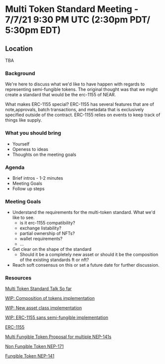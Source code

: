 # Multi Token Standard Meeting - 7/7/21 9:30 PM UTC (2:30pm PDT/ 5:30pm EDT)

## Location 
TBA

### Background
We're here to discuss what we'd like to have happen with regards to representing semi-fungible tokens. The original thought was that we might create a standard that would be the erc-1155 of NEAR.

What makes ERC-1155 special? ERC-1155 has several features that are of note,approvals, batch transactions, and metadata that is exclusively specified outside of the contract. ERC-1155 relies on events to keep track of things like supply.


### What you should bring
- Yourself 
- Openess to ideas 
- Thoughts on the meeting goals 

### Agenda
- Brief intros - 1-2 minutes
- Meeting Goals
- Follow up steps

### Meeting Goals
- Understand the requirements for the multi-token standard. What we'd like to see. 
    - is it erc-1155 compatibility?
    - exchange listability?
    - partial ownership of NFTs?
    - wallet requirements?
    - ...
- Get clear on the shape of the standard
  - Should it be a completely new asset or should it be the composition of the existing standards ft or nft?
- Reach soft consensus on this or set a future date for further discussion. 

### Resources 
[Multi Token Standard Talk So far](https://gov.near.org/t/multi-token-standard-discussion/2917)

[WIP: Composition of tokens implementation ](https://github.com/shipsgold/multi-token-standard-impl/pull/4)

[WIP: New asset class implementation ](https://github.com/shipsgold/multi-token-standard-impl/pull/1)

[WIP: ERC-1155 sans semi-fungible implementation](https://github.com/shipsgold/multi-token-standard-impl/pull/5)

[ERC-1155](https://github.com/ethereum/EIPs/issues/1155)

[Multi Fungible Token Proposal for multiple NEP-141s](https://github.com/near/NEPs/pull/228)

[Non Fungible Token NEP-171](https://github.com/near/NEPs/discussions/171)

[Fungible Token NEP-141](https://github.com/near/NEPs/discussions/146)
